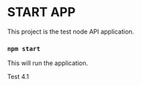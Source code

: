 # START APP
This project is the test node API application.

### `npm start`

This will run the application.

Test 4.1